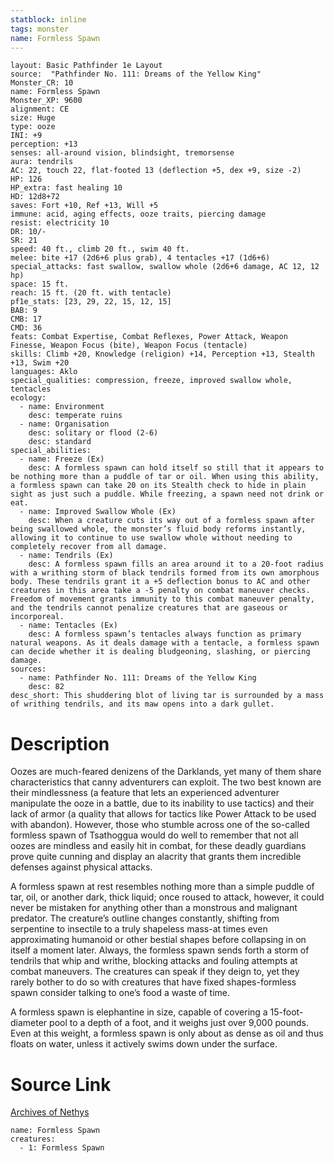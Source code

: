 ```yaml
---
statblock: inline
tags: monster
name: Formless Spawn
---
```

```statblock
layout: Basic Pathfinder 1e Layout
source:  "Pathfinder No. 111: Dreams of the Yellow King"
Monster_CR: 10
name: Formless Spawn
Monster_XP: 9600
alignment: CE
size: Huge
type: ooze
INI: +9
perception: +13
senses: all-around vision, blindsight, tremorsense
aura: tendrils
AC: 22, touch 22, flat-footed 13 (deflection +5, dex +9, size -2)
HP: 126
HP_extra: fast healing 10
HD: 12d8+72
saves: Fort +10, Ref +13, Will +5
immune: acid, aging effects, ooze traits, piercing damage
resist: electricity 10
DR: 10/-
SR: 21
speed: 40 ft., climb 20 ft., swim 40 ft.
melee: bite +17 (2d6+6 plus grab), 4 tentacles +17 (1d6+6)
special_attacks: fast swallow, swallow whole (2d6+6 damage, AC 12, 12 hp)
space: 15 ft.
reach: 15 ft. (20 ft. with tentacle)
pf1e_stats: [23, 29, 22, 15, 12, 15]
BAB: 9
CMB: 17
CMD: 36
feats: Combat Expertise, Combat Reflexes, Power Attack, Weapon Finesse, Weapon Focus (bite), Weapon Focus (tentacle)
skills: Climb +20, Knowledge (religion) +14, Perception +13, Stealth +13, Swim +20
languages: Aklo
special_qualities: compression, freeze, improved swallow whole, tentacles
ecology:
  - name: Environment
    desc: temperate ruins
  - name: Organisation
    desc: solitary or flood (2-6)
    desc: standard
special_abilities:
  - name: Freeze (Ex)
    desc: A formless spawn can hold itself so still that it appears to be nothing more than a puddle of tar or oil. When using this ability, a formless spawn can take 20 on its Stealth check to hide in plain sight as just such a puddle. While freezing, a spawn need not drink or eat.
  - name: Improved Swallow Whole (Ex)
    desc: When a creature cuts its way out of a formless spawn after being swallowed whole, the monster’s fluid body reforms instantly, allowing it to continue to use swallow whole without needing to completely recover from all damage.
  - name: Tendrils (Ex)
    desc: A formless spawn fills an area around it to a 20-foot radius with a writhing storm of black tendrils formed from its own amorphous body. These tendrils grant it a +5 deflection bonus to AC and other creatures in this area take a -5 penalty on combat maneuver checks. Freedom of movement grants immunity to this combat maneuver penalty, and the tendrils cannot penalize creatures that are gaseous or incorporeal.
  - name: Tentacles (Ex)
    desc: A formless spawn’s tentacles always function as primary natural weapons. As it deals damage with a tentacle, a formless spawn can decide whether it is dealing bludgeoning, slashing, or piercing damage.
sources:
  - name: Pathfinder No. 111: Dreams of the Yellow King
    desc: 82
desc_short: This shuddering blot of living tar is surrounded by a mass of writhing tendrils, and its maw opens into a dark gullet.
```
# Description
Oozes are much-feared denizens of the Darklands, yet many of them share characteristics that canny adventurers can exploit. The two best known are their mindlessness (a feature that lets an experienced adventurer manipulate the ooze in a battle, due to its inability to use tactics) and their lack of armor (a quality that allows for tactics like Power Attack to be used with abandon). However, those who stumble across one of the so-called formless spawn of Tsathoggua would do well to remember that not all oozes are mindless and easily hit in combat, for these deadly guardians prove quite cunning and display an alacrity that grants them incredible defenses against physical attacks.

A formless spawn at rest resembles nothing more than a simple puddle of tar, oil, or another dark, thick liquid; once roused to attack, however, it could never be mistaken for anything other than a monstrous and malignant predator. The creature’s outline changes constantly, shifting from serpentine to insectile to a truly shapeless mass-at times even approximating humanoid or other bestial shapes before collapsing in on itself a moment later. Always, the formless spawn sends forth a storm of tendrils that whip and writhe, blocking attacks and fouling attempts at combat maneuvers. The creatures can speak if they deign to, yet they rarely bother to do so with creatures that have fixed shapes-formless spawn consider talking to one’s food a waste of time.

A formless spawn is elephantine in size, capable of covering a 15-foot-diameter pool to a depth of a foot, and it weighs just over 9,000 pounds. Even at this weight, a formless spawn is only about as dense as oil and thus floats on water, unless it actively swims down under the surface.
# Source Link
[Archives of Nethys](https://aonprd.com/MonsterDisplay.aspx?ItemName=Formless%20Spawn)
```encounter-table
name: Formless Spawn
creatures:
  - 1: Formless Spawn
```
